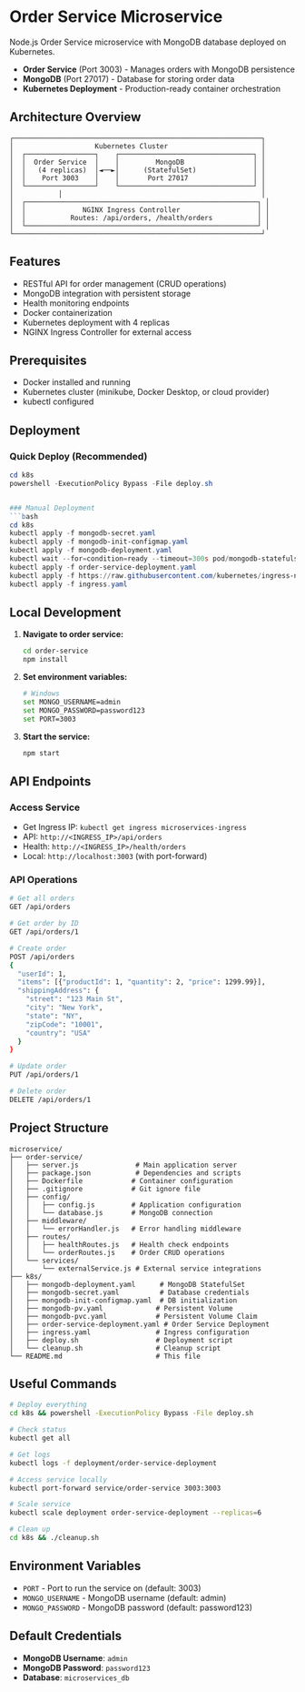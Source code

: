 # Order Service Microservice

Node.js Order Service microservice with MongoDB database deployed on Kubernetes.

- **Order Service** (Port 3003) - Manages orders with MongoDB persistence
- **MongoDB** (Port 27017) - Database for storing order data
- **Kubernetes Deployment** - Production-ready container orchestration

## Architecture Overview

```
┌─────────────────────────────────────────────────────────────┐
│                    Kubernetes Cluster                       │
│  ┌─────────────────┐    ┌─────────────────────────────────┐ │
│  │  Order Service  │    │         MongoDB                 │ │
│  │   (4 replicas)  │◄──►│      (StatefulSet)              │ │
│  │    Port 3003    │    │       Port 27017                │ │
│  └─────────────────┘    └─────────────────────────────────┘ │
│           │                                                 │
│  ┌─────────────────────────────────────────────────────────┐ │
│  │              NGINX Ingress Controller                   │ │
│  │           Routes: /api/orders, /health/orders           │ │
│  └─────────────────────────────────────────────────────────┘ │
└─────────────────────────────────────────────────────────────┘
```

## Features
- RESTful API for order management (CRUD operations)
- MongoDB integration with persistent storage
- Health monitoring endpoints
- Docker containerization
- Kubernetes deployment with 4 replicas
- NGINX Ingress Controller for external access

## Prerequisites
- Docker installed and running
- Kubernetes cluster (minikube, Docker Desktop, or cloud provider)
- kubectl configured

## Deployment

### Quick Deploy (Recommended)
```powershell
cd k8s
powershell -ExecutionPolicy Bypass -File deploy.sh


### Manual Deployment
```bash
cd k8s
kubectl apply -f mongodb-secret.yaml
kubectl apply -f mongodb-init-configmap.yaml
kubectl apply -f mongodb-deployment.yaml
kubectl wait --for=condition=ready --timeout=300s pod/mongodb-statefulset-0
kubectl apply -f order-service-deployment.yaml
kubectl apply -f https://raw.githubusercontent.com/kubernetes/ingress-nginx/main/deploy/static/provider/cloud/deploy.yaml
kubectl apply -f ingress.yaml
```

## Local Development

1. **Navigate to order service:**
   ```bash
   cd order-service
   npm install
   ```

2. **Set environment variables:**
   ```bash
   # Windows
   set MONGO_USERNAME=admin
   set MONGO_PASSWORD=password123
   set PORT=3003
   ```

3. **Start the service:**
   ```bash
   npm start
   ```

## API Endpoints

### Access Service
- Get Ingress IP: `kubectl get ingress microservices-ingress`
- API: `http://<INGRESS_IP>/api/orders`
- Health: `http://<INGRESS_IP>/health/orders`
- Local: `http://localhost:3003` (with port-forward)

### API Operations
```bash
# Get all orders
GET /api/orders

# Get order by ID
GET /api/orders/1

# Create order
POST /api/orders
{
  "userId": 1,
  "items": [{"productId": 1, "quantity": 2, "price": 1299.99}],
  "shippingAddress": {
    "street": "123 Main St",
    "city": "New York",
    "state": "NY",
    "zipCode": "10001",
    "country": "USA"
  }
}

# Update order
PUT /api/orders/1

# Delete order
DELETE /api/orders/1
```

## Project Structure
```
microservice/
├── order-service/
│   ├── server.js              # Main application server
│   ├── package.json           # Dependencies and scripts
│   ├── Dockerfile            # Container configuration
│   ├── .gitignore            # Git ignore file
│   ├── config/
│   │   ├── config.js         # Application configuration
│   │   └── database.js       # MongoDB connection
│   ├── middleware/
│   │   └── errorHandler.js   # Error handling middleware
│   ├── routes/
│   │   ├── healthRoutes.js   # Health check endpoints
│   │   └── orderRoutes.js    # Order CRUD operations
│   └── services/
│       └── externalService.js # External service integrations
├── k8s/
│   ├── mongodb-deployment.yaml      # MongoDB StatefulSet
│   ├── mongodb-secret.yaml          # Database credentials
│   ├── mongodb-init-configmap.yaml  # DB initialization
│   ├── mongodb-pv.yaml             # Persistent Volume
│   ├── mongodb-pvc.yaml            # Persistent Volume Claim
│   ├── order-service-deployment.yaml # Order Service Deployment
│   ├── ingress.yaml                # Ingress configuration
│   ├── deploy.sh                   # Deployment script
│   └── cleanup.sh                  # Cleanup script
└── README.md                       # This file
```

## Useful Commands
```bash
# Deploy everything
cd k8s && powershell -ExecutionPolicy Bypass -File deploy.sh

# Check status
kubectl get all

# Get logs
kubectl logs -f deployment/order-service-deployment

# Access service locally
kubectl port-forward service/order-service 3003:3003

# Scale service
kubectl scale deployment order-service-deployment --replicas=6

# Clean up
cd k8s && ./cleanup.sh
```

## Environment Variables
- `PORT` - Port to run the service on (default: 3003)
- `MONGO_USERNAME` - MongoDB username (default: admin)
- `MONGO_PASSWORD` - MongoDB password (default: password123)

## Default Credentials
- **MongoDB Username**: `admin`
- **MongoDB Password**: `password123`
- **Database**: `microservices_db`